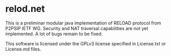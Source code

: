 # relod.net
This is a preliminar modular java implementation of RELOAD protocol from P2PSIP IETF WG. Security and NAT traversal capabilities are not yet implemented. A lot of bugs remain to be fixed.

This software is licensed under the GPLv3 license specified in License.txt or License.md files.

